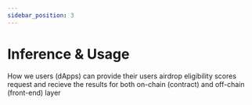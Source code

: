 ```yaml
---
sidebar_position: 3
---
```


# Inference & Usage

How we users (dApps) can provide their users airdrop eligibility scores request and recieve the results for both on-chain (contract) and off-chain (front-end) layer